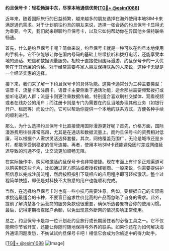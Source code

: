 **约旦保号卡：轻松畅游中东，尽享本地通信优势[[TG💪+ @esim1088](https://t.me/s/esim1088)]**

近年来，随着国际旅行的日益频繁，越来越多的朋友选择在海外使用本地SIM卡来满足通讯需求。对于计划前往约旦的朋友来说，选择一张合适的约旦保号卡显得尤为重要。今天，我们就来聊聊约旦保号卡，以及它如何帮助你在异国他乡保持联络畅通。

首先，什么是约旦保号卡呢？简单来说，约旦保号卡就是一种可以在约旦本地使用的手机卡。它不仅能够让你在国内号码的基础上继续接听和拨打电话，还能享受本地的通话、短信和数据流量服务。相较于直接使用国际漫游，约旦保号卡的一大优势在于其低廉的价格。对于经常需要与家人朋友保持联系的人来说，这种卡无疑是一个经济实惠的选择。

接下来，我们来了解一下约旦保号卡的具体功能。这类卡通常分为三种主要类型：语音卡、流量卡和注册卡。语音卡主要侧重于通话功能，适合那些需要频繁拨打或接听电话的人群；流量卡则更注重数据传输，特别适合喜欢刷社交媒体、观看视频或者在线办公的用户；而注册卡则是专门为需要在约旦当地办理其他业务（如银行开户、租房等）而设计的，它可以帮助你提供一个本地的联系方式，方便各种手续的顺利进行。

那么，为什么选择约旦保号卡比直接使用国际漫游更好呢？首先，价格方面，国际漫游费用往往非常高昂，尤其是在通话和数据流量上。而约旦保号卡的资费相对低廉，可以根据个人需求灵活选择套餐。其次，网络覆盖范围广，无论是城市还是乡村，都能享受到稳定的信号连接。再者，使用本地SIM卡还能避免因时差或网络延迟导致的沟通不便，让交流更加顺畅无阻。

在实际操作中，购买和激活约旦保号卡也非常便捷。现在市面上有许多正规渠道可以购买到这些卡片，比如通过官方网站或者授权经销商。一般来说，你需要提供护照信息以完成注册流程，然后按照指引下载相应的应用程序即可轻松激活。整个过程简单快捷，即便是对科技不太熟悉的用户也能顺利完成。

当然，在选择约旦保号卡时也有一些小技巧需要注意。例如，要根据自己的实际需求挑选最适合的卡种，不要盲目追求性价比高的产品而忽略了自身的需求。此外，提前了解清楚各个运营商的服务条款也很重要，确保所选套餐符合你的使用习惯。最后，记得定期检查账户余额，以免出现意外断网的情况影响正常使用。

总之，约旦保号卡是每一位计划赴约旦旅行或长期居住者的必备工具之一。它不仅能帮你节省开支，还能让你随时随地保持与外界的联系。如果你还在为如何解决海外通讯问题发愁，不妨试试约旦保号卡吧！相信它会成为你旅途中的得力助手。

[[TG💪+ @esim1088](https://t.me/s/esim1088) ![Image](https://i.postimg.cc/4NQfJmqS/Snipaste-2025-05-13-00-14-12.png)]